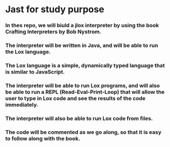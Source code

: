 #  Jast for study purpose  

### In thes repo, we will biuld a jlox interpreter by using the book Crafting Interpreters by Bob Nystrom.

### The interpreter will be written in Java, and will be able to run the Lox language.

### The Lox language is a simple, dynamically typed language that is similar to JavaScript.

### The interpreter will be able to run Lox programs, and will also be able to run a REPL (Read-Eval-Print-Loop) that will allow the user to type in Lox code and see the results of the code immediately.

### The interpreter will also be able to run Lox code from files.

### The code will be commented as we go along, so that it is easy to follow along with the book.
